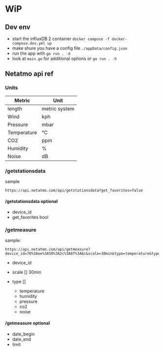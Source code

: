 # WiP

## Dev env

- start the influxDB 2 container `docker compose -f docker-compose.dev.yml up`
- make shure you have a config file `./appData/config.json`
- run the app with `go run . -d`
- look at `main.go` for additional options or `go run . -h`

## Netatmo api ref

### Units

| Metric | Unit |
|---|---|
| length | metric system |
| Wind | kph |
| Pressure | mbar |
| Temperature | °C |
| CO2 | ppm |
| Humidity | % |
| Noise | dB |

### /getstationsdata

sample

```http
https://api.netatmo.com/api/getstationsdata?get_favorites=false
```

#### /getstationsdata optional

- device_id
- get_favorites bool

### /getmeasure

sample:

```http
https://api.netatmo.com/api/getmeasure?device_id=70%3Aee%3A50%3A2c%3A8f%3Abc&scale=30min&type=temperature&type=humidity&type=pressure&type=co2&type=noise&optimize=false&real_time=false
```

- device_id

- scale []
    30min

- type []
  - temperature
  - humidity
  - pressure
  - co2
  - noise

#### /getmeasure optional

- date_begin
- date_end
- limit
